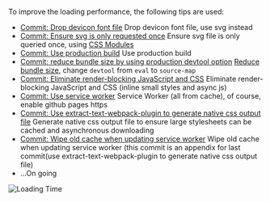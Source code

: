 To improve the loading performance, the following tips are used:

- [Commit: Drop devicon font file](https://github.com/yajiex/LeetCode/commit/1df8d014210aba193672dfa6fa1ad0961836e3dc)
   Drop devicon font file, use svg instead
- [Commit: Ensure svg is only requested once](https://github.com/yajiex/LeetCode/commit/2d38662f0458b97d74757c3c8dfc38f8806e7f72)
   Ensure svg file is only queried once, using [CSS Modules](https://github.com/css-modules/css-modules)
- [Commit: Use production build](https://github.com/yajiex/LeetCode/commit/6f01e99956bebebe84e1c69d3e1173427de8abdc)
   Use production build
- [Commit: reduce bundle size by using production devtool option](https://github.com/yajiex/LeetCode/commit/005b2c7aeec4a7e141867c79d6776f9c5f4a81f2)
   [Reduce bundle size](https://github.com/reactjs/redux/issues/809), change `devtool` from `eval` to `source-map`
- [Commit: Eliminate render-blocking JavaScript and CSS](https://github.com/yajiex/LeetCode/commit/3e07d8770aecf7ace41fb58e5f516e6d9d7f09f5)
   Eliminate render-blocking JavaScript and CSS (inline small styles and async js)
- [Commit: Use service worker](https://github.com/yajiex/LeetCode/commit/bd7280549f8a979de2482d31d9b14a3abf3e7e4c)
   Service Worker (all from cache), of course, enable github pages https
- [Commit: Use extract-text-webpack-plugin to generate native css output file](https://github.com/yajiex/LeetCode/commit/34205cedabb48a40930d91289b631f3fbc35458a)
   Generate native css output file to ensure large stylesheets can be cached and asynchronous downloading
- [Commit: Wipe old cache when updating service worker](https://github.com/yajiex/LeetCode/commit/b020866f2b4d3628214504c4d48e74910f751d7d)
   Wipe old cache when updating service worker (this commit is an appendix for last commit(use extract-text-webpack-plugin to generate native css output file)
- ...On going

![Loading Time](https://cloud.githubusercontent.com/assets/16146902/17876158/843f9dde-690a-11e6-8703-a55c2e748a9a.png)